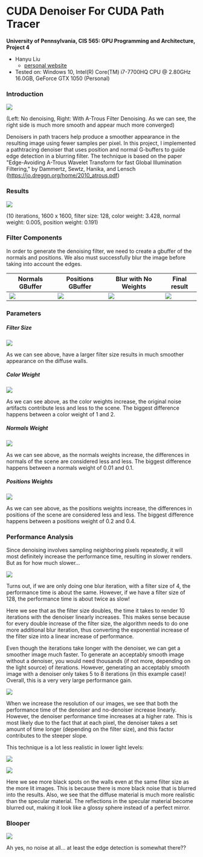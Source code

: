 CUDA Denoiser For CUDA Path Tracer
==================================

**University of Pennsylvania, CIS 565: GPU Programming and Architecture, Project 4**

* Hanyu Liu
  - [personal website](http://liuhanyu.net/) 
* Tested on: Windows 10, Intel(R) Core(TM) i7-7700HQ CPU @ 2.80GHz 16.0GB, GeForce GTX 1050 (Personal)

### Introduction

![](img/comparison.png)

(Left: No denoising, Right: With A-Trous Filter Denoising. As we can see, the right side is much more smooth and appear much more converged)



Denoisers in path tracers help produce a smoother appearance in the resulting image using fewer samples per pixel. In this project, I implemented a pathtracing denoiser that uses position and normal G-buffers to guide edge detection in a blurring filter. The technique is based on the paper "Edge-Avoiding A-Trous Wavelet Transform for fast Global Illumination Filtering," by Dammertz, Sewtz, Hanika, and Lensch (https://jo.dreggn.org/home/2010_atrous.pdf) 



### Results

![](img/final_result.png)

(10 iterations, 1600 x 1600, filter size: 128, color weight: 3.428, normal weight: 0.005, position weight: 0.191)



### Filter Components

In order to generate the denoising filter, we need to create a gbuffer of the normals and positions. We also must successfully blur the image before taking into account the edges. 

| Normals GBuffer          | Positions GBuffer        | Blur with No Weights | Final result                     |
| ------------------------ | ------------------------ | -------------------- | -------------------------------- |
| ![](img/nor_gbuffer.png) | ![](img/pos_gbuffer.png) | ![](img/blur_4.png)  | ![](img/denoise_screenshot2.png) |



### Parameters

##### Filter Size

![](img/filtersize_chart.png)

As we can see above, have a larger filter size results in much smoother appearance on the diffuse walls. 



##### Color Weight

![](img/colorw_chart.png)

As we can see above, as the color weights increase, the original noise artifacts contribute less and less to the scene. The biggest difference happens between a color weight of 1 and 2. 



##### Normals Weight

![](img/norw_chart.png)

As we can see above, as the normals weights increase, the differences in normals of the scene are considered less and less. The biggest difference happens between a normals weight of 0.01 and 0.1. 



##### Positions Weights

![](img/posw_chart.png)

As we can see above, as the positions weights increase, the differences in positions of the scene are considered less and less. The biggest difference happens between a positions weight of 0.2 and 0.4. 



### Performance Analysis

Since denoising involves sampling neighboring pixels repeatedly, it will most definitely increase the performance time, resulting in slower renders. But as for how much slower...

![](img/filter_performance.png)

Turns out, if we are only doing one blur iteration, with a filter size of 4, the performance time is about the same. However, if we have a filter size of 128, the performance time is about twice as slow!

Here we see that as the filter size doubles, the time it takes to render 10 iterations with the denoiser linearly increases. This makes sense because for every double increase of the filter size, the algorithm needs to do one more additional blur iteration, thus converting the exponential increase of the filter size into a linear increase of performance. 

Even though the iterations take longer with the denoiser, we can get a smoother image much faster. To generate an acceptably smooth image without a denoiser, you would need thousands (if not more, depending on the light source) of iterations. However, generating an acceptably smooth image with a denoiser only takes 5 to 8 iterations (in this example case)! Overall, this is a very very large performance gain.

![](img/resolutiongraph.png)

When we increase the resolution of our images, we see that both the performance time of the denoiser and no-denoiser increase linearly. However, the denoiser performance time increases at a higher rate. This is most likely due to the fact that at each pixel, the denoiser takes a set amount of time longer (depending on the filter size), and this factor contributes to the steeper slope. 

This technique is a lot less realistic in lower light levels: 

![](img/specular_small.png)

![](img/diffuse_small.png)

Here we see more black spots on the walls even at the same filter size as the more lit images. This is because there is more black noise that is blurred into the results. Also, we see that the diffuse material is much more realistic than the specular material. The reflections in the specular material become blurred out, making it look like a glossy sphere instead of a perfect mirror. 



### Blooper

![](img/blooper.png)

Ah yes, no noise at all... at least the edge detection is somewhat there??